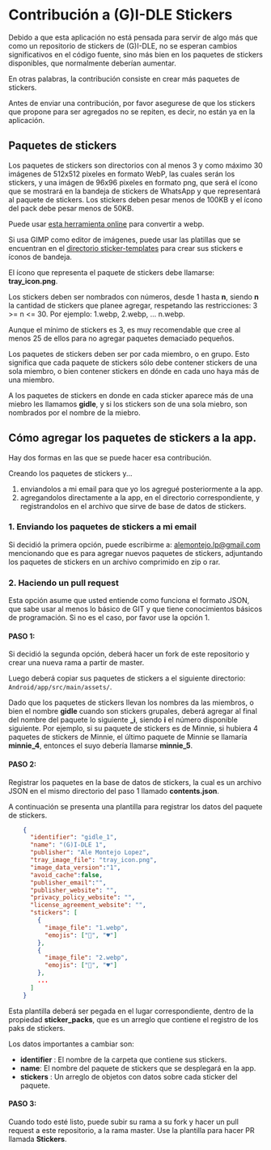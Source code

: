 # Contribución a (G)I-DLE Stickers

Debido a que esta aplicación no está pensada para servir de algo más que
como un repositorio de stickers de (G)I-DLE, no se esperan cambios
significativos en el código fuente, sino más bien en los paquetes
de stickers disponibles, que normalmente deberían aumentar.

En otras palabras, la contribución consiste en crear más paquetes de
stickers.

Antes de enviar una contribución, por favor asegurese de que los
stickers que propone para ser agregados no se repiten, es decir,
no están ya en la aplicación.

## Paquetes de stickers

Los paquetes de stickers son directorios con al menos 3 y como máximo
30 imágenes de 512x512 pixeles en formato WebP, las cuales serán los
stickers, y una imágen de 96x96 pixeles en formato png, que será el
ícono que se mostrará en la bandeja de stickers de WhatsApp y que
representará al paquete de stickers. Los stickers deben pesar menos
de 100KB y el ícono del pack debe pesar menos de 50KB.

Puede usar [esta herramienta online](https://squoosh.app/) para 
convertir a webp.

Si usa GIMP como editor de imágenes, puede usar las platillas que
se encuentran en el [directorio sticker-templates](sticker-templates/) 
para crear sus stickers e íconos de bandeja.

El ícono que representa el paquete de stickers debe llamarse: **tray_icon.png**.

Los stickers deben ser nombrados con números, desde 1 hasta **n**, siendo **n** la cantidad de stickers que planee agregar, respetando las
restricciones: 3 >= n <= 30. Por ejemplo: 1.webp, 2.webp, ... n.webp.

Aunque el mínimo de stickers es 3, es muy recomendable que cree al menos
25 de ellos para no agregar paquetes demaciado pequeños. 

Los paquetes de stickers deben ser por cada miembro, o en grupo. 
Esto significa que cada paquete de stickers sólo debe contener stickers
de una sola miembro, o bien contener stickers en dónde en cada uno haya más de una miembro.

A los paquetes de stickers en donde en cada sticker aparece más de una miebro les llamamos **gidle**, y si los stickers son de una sola miebro,
son nombrados por el nombre de la miebro.

## Cómo agregar los paquetes de stickers a la app.

Hay dos formas en las que se puede hacer esa contribución.

Creando los paquetes de stickers y...

1. enviandolos a mi email para que yo los agregué posteriormente a la app.
2. agregandolos directamente a la app, en el directorio correspondiente, y registrandolos en el archivo que sirve de base de datos de stickers.

### 1. Enviando los paquetes de stickers a mi email

Si decidió la primera opción, puede escribirme a: alemontejo.lp@gmail.com
mencionando que es para agregar nuevos paquetes de stickers, adjuntando
los paquetes de stickers en un archivo comprimido en zip o rar.

### 2. Haciendo un pull request

Esta opción asume que usted entiende como funciona el formato JSON, 
que sabe usar al menos lo básico de GIT y que tiene conocimientos 
básicos de programación. Si no es el caso, por favor use la opción 1.

#### PASO 1:

Si decidió la segunda opción, deberá hacer un fork de este repositorio y 
crear una nueva rama a partir de master.

Luego deberá copiar sus paquetes de stickers a el siguiente 
directorio: `Android/app/src/main/assets/`. 

Dado que los paquetes de stickers llevan los nombres da las miembros, o bien el nombre **gidle** cuando son stickers grupales, deberá agregar
al final del nombre del paquete lo siguiente **_i**, siendo **i**
el número disponible siguiente. Por ejemplo, si su paquete de stickers es
de Minnie, si hubiera 4 paquetes de stickers de Minnie, el último paquete
de Minnie se llamaría **minnie_4**, entonces el suyo debería llamarse
**minnie_5**.

#### PASO 2:

Registrar los paquetes en la base de datos de stickers, la cual es un
archivo JSON en el mismo directorio del paso 1 llamado **contents.json**.

A continuación se presenta una plantilla para registrar los datos
del paquete de stickers.

```json
    {
      "identifier": "gidle_1",
      "name": "(G)I-DLE 1",
      "publisher": "Ale Montejo Lopez",
      "tray_image_file": "tray_icon.png",
      "image_data_version":"1",
      "avoid_cache":false,
      "publisher_email":"",
      "publisher_website": "",
      "privacy_policy_website": "",
      "license_agreement_website": "",
      "stickers": [
        {
          "image_file": "1.webp",
          "emojis": ["🙂", "♥"]
        },
        {
          "image_file": "2.webp",
          "emojis": ["🙂", "♥"]
        },
        ...
      ]
    }
```

Esta plantilla deberá ser pegada en el lugar correspondiente, dentro de
la propiedad **sticker_packs**, que es un arreglo que contiene el
registro de los paks de stickers. 

Los datos importantes a cambiar son:

* **identifier** : El nombre de la carpeta que contiene sus stickers.
* **name**: El nombre del paquete de stickers que se desplegará en la app.
* **stickers** : Un arreglo de objetos con datos sobre cada sticker del
paquete.

#### PASO 3:

Cuando todo esté listo, puede subir su rama a su fork y hacer un pull
request a este repositorio, a la rama master. Use la plantilla para hacer
PR llamada **Stickers**.
